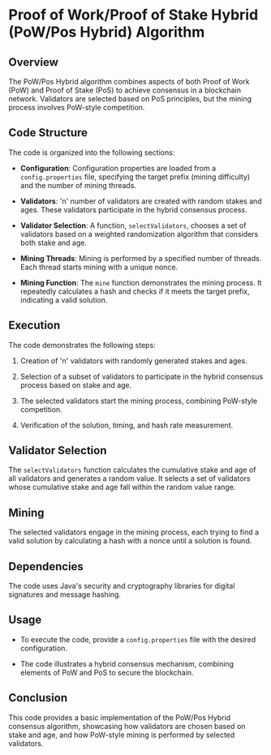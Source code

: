 # Proof of Work/Proof of Stake Hybrid (PoW/Pos Hybrid) Algorithm

## Overview

The PoW/Pos Hybrid algorithm combines aspects of both Proof of Work (PoW) and Proof of Stake (PoS) to achieve consensus in a blockchain network. Validators are selected based on PoS principles, but the mining process involves PoW-style competition.

## Code Structure

The code is organized into the following sections:

- **Configuration**: Configuration properties are loaded from a `config.properties` file, specifying the target prefix (mining difficulty) and the number of mining threads.

- **Validators**: 'n' number of validators are created with random stakes and ages. These validators participate in the hybrid consensus process.

- **Validator Selection**: A function, `selectValidators`, chooses a set of validators based on a weighted randomization algorithm that considers both stake and age.

- **Mining Threads**: Mining is performed by a specified number of threads. Each thread starts mining with a unique nonce.

- **Mining Function**: The `mine` function demonstrates the mining process. It repeatedly calculates a hash and checks if it meets the target prefix, indicating a valid solution.

## Execution

The code demonstrates the following steps:

1. Creation of 'n' validators with randomly generated stakes and ages.

2. Selection of a subset of validators to participate in the hybrid consensus process based on stake and age.

3. The selected validators start the mining process, combining PoW-style competition.

4. Verification of the solution, timing, and hash rate measurement.

## Validator Selection

The `selectValidators` function calculates the cumulative stake and age of all validators and generates a random value. It selects a set of validators whose cumulative stake and age fall within the random value range.

## Mining

The selected validators engage in the mining process, each trying to find a valid solution by calculating a hash with a nonce until a solution is found.

## Dependencies

The code uses Java's security and cryptography libraries for digital signatures and message hashing.

## Usage

- To execute the code, provide a `config.properties` file with the desired configuration.

- The code illustrates a hybrid consensus mechanism, combining elements of PoW and PoS to secure the blockchain.

## Conclusion

This code provides a basic implementation of the PoW/Pos Hybrid consensus algorithm, showcasing how validators are chosen based on stake and age, and how PoW-style mining is performed by selected validators. 
